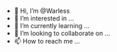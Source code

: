 - 👋 Hi, I’m @Warless
- 👀 I’m interested in ...
- 🌱 I’m currently learning ...
- 💞️ I’m looking to collaborate on ...
- 📫 How to reach me ...

<!---
Warless/Warless is a ✨ special ✨ repository because its `README.md` (this file) appears on your GitHub profile.
You can click the Preview link to take a look at your changes.
--->
